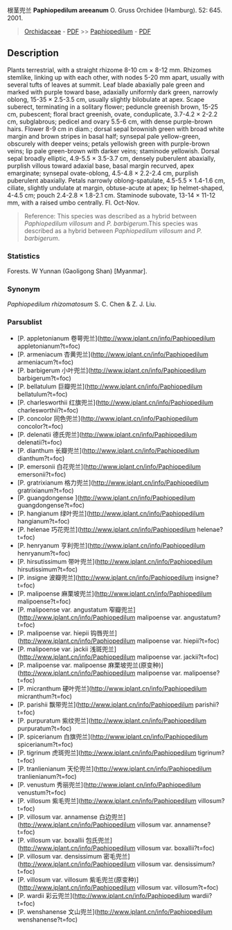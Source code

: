 根茎兜兰 **Paphiopedilum areeanum** O. Gruss Orchidee (Hamburg). 52: 645. 2001.

> [Orchidaceae](http://www.iplant.cn/info/Orchidaceae?t=foc) - [PDF](http://www.iplant.cn/foc/pdf/Orchidaceae.pdf) >> [Paphiopedilum](http://www.iplant.cn/info/Paphiopedilum?t=foc) - [PDF](http://www.iplant.cn/foc/pdf/Paphiopedilum.pdf)
## Description

Plants terrestrial, with a straight rhizome 8-10 cm × 8-12 mm. Rhizomes stemlike, linking up with each other, with nodes 5-20 mm apart, usually with several tufts of leaves at summit. Leaf blade abaxially pale green and marked with purple toward base, adaxially uniformly dark green, narrowly oblong, 15-35 × 2.5-3.5 cm, usually slightly bilobulate at apex. Scape suberect, terminating in a solitary flower; peduncle greenish brown, 15-25 cm, pubescent; floral bract greenish, ovate, conduplicate, 3.7-4.2 × 2-2.2 cm, subglabrous; pedicel and ovary 5.5-6 cm, with dense purple-brown hairs. Flower 8-9 cm in diam.; dorsal sepal brownish green with broad white margin and brown stripes in basal half; synsepal pale yellow-green, obscurely with deeper veins; petals yellowish green with purple-brown veins; lip pale green-brown with darker veins; staminode yellowish. Dorsal sepal broadly elliptic, 4.9-5.5 × 3.5-3.7 cm, densely puberulent abaxially, purplish villous toward adaxial base, basal margin recurved, apex emarginate; synsepal ovate-oblong, 4.5-4.8 × 2.2-2.4 cm, purplish puberulent abaxially. Petals narrowly oblong-spatulate, 4.5-5.5 × 1.4-1.6 cm, ciliate, slightly undulate at margin, obtuse-acute at apex; lip helmet-shaped, 4-4.5 cm; pouch 2.4-2.8 × 1.8-2.1 cm. Staminode subovate, 13-14 × 11-12 mm, with a raised umbo centrally. Fl. Oct-Nov.

> Reference: 
> This species was described as a hybrid between *Paphiopedilum villosum* and *P. barbigerum*.This species was described as a hybrid between *Paphiopedilum villosum* and *P. barbigerum*.

### Statistics
Forests. W Yunnan (Gaoligong Shan) [Myanmar].

### Synonym
*Paphiopedilum rhizomatosum* S. C. Chen & Z. J. Liu.

### Parsublist

* [P.  appletonianum  卷萼兜兰](http://www.iplant.cn/info/Paphiopedilum appletonianum?t=foc)
* [P.  armeniacum  杏黄兜兰](http://www.iplant.cn/info/Paphiopedilum armeniacum?t=foc)
* [P.  barbigerum  小叶兜兰](http://www.iplant.cn/info/Paphiopedilum barbigerum?t=foc)
* [P.  bellatulum  巨瓣兜兰](http://www.iplant.cn/info/Paphiopedilum bellatulum?t=foc)
* [P.  charlesworthii  红旗兜兰](http://www.iplant.cn/info/Paphiopedilum charlesworthii?t=foc)
* [P.  concolor  同色兜兰](http://www.iplant.cn/info/Paphiopedilum concolor?t=foc)
* [P.  delenatii  德氏兜兰](http://www.iplant.cn/info/Paphiopedilum delenatii?t=foc)
* [P.  dianthum  长瓣兜兰](http://www.iplant.cn/info/Paphiopedilum dianthum?t=foc)
* [P.  emersonii  白花兜兰](http://www.iplant.cn/info/Paphiopedilum emersonii?t=foc)
* [P.  gratrixianum  格力兜兰](http://www.iplant.cn/info/Paphiopedilum gratrixianum?t=foc)
* [P.  guangdongense  ](http://www.iplant.cn/info/Paphiopedilum guangdongense?t=foc)
* [P.  hangianum  绿叶兜兰](http://www.iplant.cn/info/Paphiopedilum hangianum?t=foc)
* [P.  helenae  巧花兜兰](http://www.iplant.cn/info/Paphiopedilum helenae?t=foc)
* [P.  henryanum  亨利兜兰](http://www.iplant.cn/info/Paphiopedilum henryanum?t=foc)
* [P.  hirsutissimum  带叶兜兰](http://www.iplant.cn/info/Paphiopedilum hirsutissimum?t=foc)
* [P.  insigne  波瓣兜兰](http://www.iplant.cn/info/Paphiopedilum insigne?t=foc)
* [P.  malipoense  麻栗坡兜兰](http://www.iplant.cn/info/Paphiopedilum malipoense?t=foc)
* [P.  malipoense var. angustatum  窄瓣兜兰](http://www.iplant.cn/info/Paphiopedilum malipoense var. angustatum?t=foc)
* [P.  malipoense var. hiepii  钩唇兜兰](http://www.iplant.cn/info/Paphiopedilum malipoense var. hiepii?t=foc)
* [P.  malipoense var. jackii  浅斑兜兰](http://www.iplant.cn/info/Paphiopedilum malipoense var. jackii?t=foc)
* [P.  malipoense var. malipoense  麻栗坡兜兰(原变种)](http://www.iplant.cn/info/Paphiopedilum malipoense var. malipoense?t=foc)
* [P.  micranthum  硬叶兜兰](http://www.iplant.cn/info/Paphiopedilum micranthum?t=foc)
* [P.  parishii  飘带兜兰](http://www.iplant.cn/info/Paphiopedilum parishii?t=foc)
* [P.  purpuratum  紫纹兜兰](http://www.iplant.cn/info/Paphiopedilum purpuratum?t=foc)
* [P.  spicerianum  白旗兜兰](http://www.iplant.cn/info/Paphiopedilum spicerianum?t=foc)
* [P.  tigrinum  虎斑兜兰](http://www.iplant.cn/info/Paphiopedilum tigrinum?t=foc)
* [P.  tranlienianum  天伦兜兰](http://www.iplant.cn/info/Paphiopedilum tranlienianum?t=foc)
* [P.  venustum  秀丽兜兰](http://www.iplant.cn/info/Paphiopedilum venustum?t=foc)
* [P.  villosum  紫毛兜兰](http://www.iplant.cn/info/Paphiopedilum villosum?t=foc)
* [P.  villosum var. annamense  白边兜兰](http://www.iplant.cn/info/Paphiopedilum villosum var. annamense?t=foc)
* [P.  villosum var. boxallii  包氏兜兰](http://www.iplant.cn/info/Paphiopedilum villosum var. boxallii?t=foc)
* [P.  villosum var. densissimum  密毛兜兰](http://www.iplant.cn/info/Paphiopedilum villosum var. densissimum?t=foc)
* [P.  villosum var. villosum  紫毛兜兰(原变种)](http://www.iplant.cn/info/Paphiopedilum villosum var. villosum?t=foc)
* [P.  wardii  彩云兜兰](http://www.iplant.cn/info/Paphiopedilum wardii?t=foc)
* [P.  wenshanense  文山兜兰](http://www.iplant.cn/info/Paphiopedilum wenshanense?t=foc)

